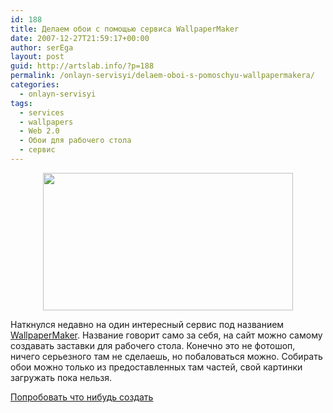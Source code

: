 ```yaml
---
id: 188
title: Делаем обои с помощью сервиса WallpaperMaker
date: 2007-12-27T21:59:17+00:00
author: serEga
layout: post
guid: http://artslab.info/?p=188
permalink: /onlayn-servisyi/delaem-oboi-s-pomoschyu-wallpapermakera/
categories:
  - onlayn-servisyi
tags:
  - services
  - wallpapers
  - Web 2.0
  - Обои для рабочего стола
  - сервис
---
```


<center>
  <a href="http://artslab.info/wp-content/uploads/wallpapermkrud4.jpg"><img src="http://artslab.info/wp-content/uploads/wallpapermkrud4.jpg" alt="" title="wallpapermkrud4" width="400" height="220" class="alignnone size-full wp-image-906" /></a>
</center>

Наткнулся недавно на один интересный сервис под названием [WallpaperMaker](http://www.wallpapermaker.net/). Название говорит само за себя, на сайт можно самому создавать заставки для рабочего стола. Конечно это не фотошоп, ничего серьезного там не сделаешь, но побаловаться можно. Собирать обои можно только из предоставленных там частей, свой картинки загружать пока нельзя.

<a href="http://www.wallpapermaker.net/" target="_blank">Попробовать что нибудь создать</a>